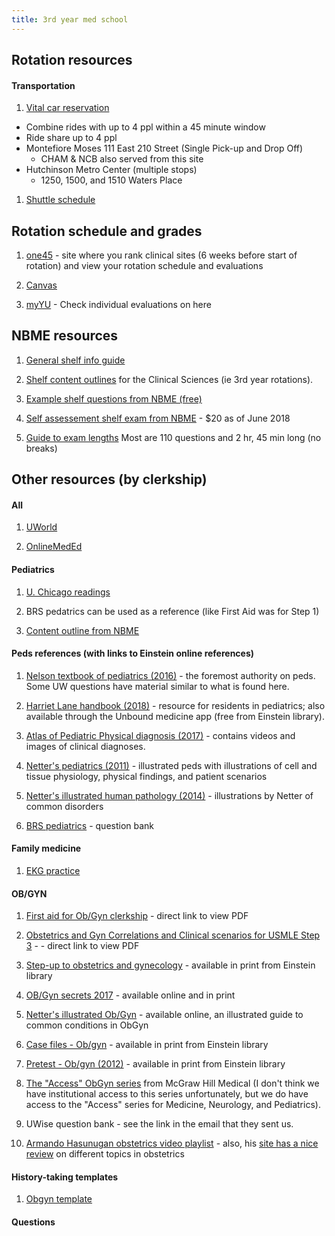 ```yaml
---
title: 3rd year med school
---
```



Rotation resources
---------

#### Transportation
1. [Vital car reservation](https://transportation.einstein.yu.edu/?returnUrl=/admin/studentlist)
  - Combine rides with up to 4 ppl within a 45 minute window
  - Ride share up to 4 ppl
  - Montefiore Moses 111 East 210 Street (Single Pick-up and Drop Off)
      - CHAM & NCB also served from this site
  - Hutchinson Metro Center (multiple stops)
      - 1250, 1500, and 1510 Waters Place

1. [Shuttle schedule](https://www.einstein.yu.edu/uploadedFiles/administration/Auxiliary_Services/Security/Transportation/SHUTTLE%20SCHEDULE%20Updated-%20JAN2018PDF.pdf)

Rotation schedule and grades
---------

1. [one45](https://einstein.one45.com/one.php) - site where you rank clinical sites (6 weeks before start of rotation) and view your rotation schedule and evaluations

1. [Canvas](https://aecm.instructure.com/courses/171) 

1. [myYU](https://selfserveprod.yu.edu/pls/banprd/twbkwbis.P_GenMenu?name=homepage) - Check individual evaluations on here

NBME resources
----------

1. [General shelf info guide](http://www.nbme.org/PDF/SubjectExams/subexaminfoguide.pdf)

1. [Shelf content outlines](http://www.nbme.org/Schools/Subject-Exams/Subjects/Exams.html) for the Clinical Sciences (ie 3rd year rotations). 

1. [Example shelf questions from NBME (free)](http://www.nbme.org/PDF/SubjectExams/SE_ContentOutlineandSampleItems.pdf)

1. [Self assessement shelf exam from NBME](http://www.nbme.org/Students/sas/masteryseries.html) - $20 as of June 2018

1. [Guide to exam lengths](http://www.nbme.org/pdf/SubjectExams/SubjectExaminationQuickGuide.pdf)
    Most are 110 questions and 2 hr, 45 min long (no breaks)

Other resources (by clerkship)
----------

#### All

1. [UWorld](https://www.uworld.com/)

1. [OnlineMedEd](https://onlinemeded.org/)

#### Pediatrics
1. [U. Chicago readings](https://pedclerk.bsd.uchicago.edu/)

1. BRS pedatrics can be used as a reference (like First Aid was for Step 1)

1. [Content outline from NBME](http://www.nbme.org/Schools/Subject-Exams/Subjects/clinicalsci_ped.html)

#### Peds references (with links to Einstein online references)

1. [Nelson textbook of pediatrics (2016)](http://libcat.einstein.yu.edu/search~S1?/YNelson+Textbook+of+Pediatrics&searchscope=1&SORT=DZ/YNelson+Textbook+of+Pediatrics&searchscope=1&SORT=DZ&extended=0&SUBKEY=Nelson+Textbook+of+Pediatrics/1%2C9%2C9%2CB/frameset&FF=YNelson+Textbook+of+Pediatrics&searchscope=1&SORT=DZ&1%2C1%2C) - the foremost authority on peds. Some UW questions have material similar to what is found here.

1. [Harriet Lane handbook (2018)](http://libcat.einstein.yu.edu/search~S1?/YThe+Harriet+Lane+Handbook&searchscope=1&SORT=DZ/YThe+Harriet+Lane+Handbook&searchscope=1&SORT=DZ&extended=0&SUBKEY=The+Harriet+Lane+Handbook/1%2C8%2C8%2CB/frameset&FF=YThe+Harriet+Lane+Handbook&searchscope=1&SORT=DZ&1%2C1%2C) - resource for residents in pediatrics; also available through the Unbound medicine app (free from Einstein library).

1. [Atlas of Pediatric Physical diagnosis (2017)](http://libcat.einstein.yu.edu/search~S1?/YAtlas+of+Pediatric+Physical+Diagnosis&searchscope=1&SORT=DZ/YAtlas+of+Pediatric+Physical+Diagnosis&searchscope=1&SORT=DZ&extended=0&SUBKEY=Atlas+of+Pediatric+Physical+Diagnosis/1%2C5%2C5%2CB/frameset&FF=YAtlas+of+Pediatric+Physical+Diagnosis&searchscope=1&SORT=DZ&1%2C1%2C) - contains videos and images of clinical diagnoses.

1. [Netter's pediatrics (2011)](http://libcat.einstein.yu.edu/search~S1?/Ynetter+pediatrics&searchscope=1&SORT=D/Ynetter+pediatrics&searchscope=1&SORT=D&SUBKEY=netter+pediatrics/1%2C2%2C2%2CB/frameset&FF=Ynetter+pediatrics&searchscope=1&SORT=D&1%2C1%2C) - illustrated peds with illustrations of cell and tissue physiology, physical findings, and patient scenarios

1. [Netter's illustrated human pathology (2014)](http://libcat.einstein.yu.edu/search~S1/?searchtype=Y&searcharg=netter+illustrated+human+pathology&searchscope=1&sortdropdown=-&SORT=DZ&extended=0&SUBMIT=Search&searchlimits=&searchorigarg=Ynetter+pediatrics%26SORT%3DD) - illustrations by Netter of common disorders

1. [BRS pediatrics](http://elibrary.einstein.yu.edu/login?URL=http://accesspediatrics.mhmedical.com/qa.aspx?resourceID=1733) - question bank

#### Family medicine

1. [EKG practice](https://ecg.bidmc.harvard.edu/maven/welcome.asp?ref=displist.asp?ans=0)


#### OB/GYN

1. [First aid for Ob/Gyn clerkship](https://mhebooklibrary-com.elibrary.einstein.yu.edu/doi/pdf/10.1036/9780071664097) - direct link to view PDF

1. [Obstetrics and Gyn Correlations and Clinical scenarios for USMLE Step 3](https://mhebooklibrary-com.elibrary.einstein.yu.edu/doi/pdf/10.1036/9780071818940) - - direct link to view PDF

1. [Step-up to obstetrics and gynecology](http://libcat.einstein.yu.edu/search~S1?/Yobstetrics&searchscope=1&SORT=D/Yobstetrics&searchscope=1&SORT=D&SUBKEY=obstetrics/1%2C327%2C327%2CB/frameset&FF=Yobstetrics&searchscope=1&SORT=D&11%2C11%2C) - available in print from Einstein library

1. [OB/Gyn secrets 2017](http://libcat.einstein.yu.edu/search/a?searchtype=Y&searcharg=secrets+ob+gyn&SORT=D&searchscope=1&submit=Search) - available online and in print

1. [Netter's illustrated Ob/Gyn](https://www-clinicalkey-com.elibrary.einstein.yu.edu/#!/browse/book/3-s2.0-C20150058695) - available online, an illustrated guide to common conditions in ObGyn

1. [Case files - Ob/gyn](http://libcat.einstein.yu.edu/search~S1?/Ycase+files+ob+gyn&searchscope=1&SORT=DZ/Ycase+files+ob+gyn&searchscope=1&SORT=DZ&extended=0&SUBKEY=case+files+ob+gyn/1%2C2233%2C2233%2CB/frameset&FF=Ycase+files+ob+gyn&searchscope=1&SORT=DZ&13%2C13%2C) - available in print from Einstein library

1. [Pretest - Ob/gyn (2012)](http://libcat.einstein.yu.edu/search~S1?/Ypretest+ob+gyn&searchscope=1&SORT=DZ/Ypretest+ob+gyn&searchscope=1&SORT=DZ&extended=0&SUBKEY=pretest+ob+gyn/1%2C91%2C91%2CB/frameset&FF=Ypretest+ob+gyn&searchscope=1&SORT=DZ&13%2C13%2C) - available in print from Einstein library

1. [The "Access" ObGyn series](https://obgyn-mhmedical-com.elibrary.einstein.yu.edu/) from McGraw Hill Medical (I don't think we have institutional access to this series unfortunately, but we do have access to the "Access" series for Medicine, Neurology, and Pediatrics).

1. UWise question bank - see the link in the email that they sent us.

1. [Armando Hasunugan obstetrics video playlist](https://www.youtube.com/playlist?list=PLqTetbgey0aehPCbd7JaPnqwBaFP4ttvh) - also, his [site has a nice review](https://armandoh.org/disease/delivery-and-delivery-complications/) on different topics in obstetrics

#### History-taking templates

1. [Obgyn template](https://drive.google.com/uc?export=download&id=1AAZ_08i5CcJOemz9msm3Vm-36Wv2FzaT)


#### Questions

